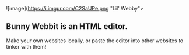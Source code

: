 ![image](https://i.imgur.com/C2SaUPe.png "Lil' Webby">
## Bunny Webbit is an HTML editor.
Make your own websites locally,
or paste the editor into other websites to tinker with them!
